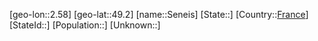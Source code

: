 ﻿---
location: [49.2,2.58]
type: City
tags:
- geo/City


SpocWebEntityId: 34197
isDeleted: false
confidential: public

---
[geo-lon::2.58]
[geo-lat::49.2]
[name::Seneis]
[State::]
[Country::[France](geo/Continent/Europe/France.md)]
[StateId::]
[Population::]
[Unknown::]

